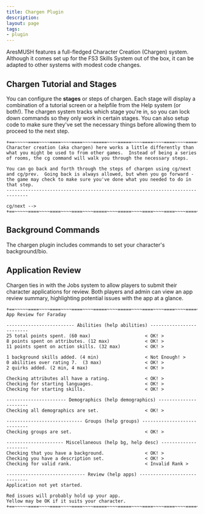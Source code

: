 ```yaml
---
title: Chargen Plugin
description:
layout: page
tags: 
- plugin
---
```


AresMUSH features a full-fledged Character Creation (Chargen) system.  Although it comes set up for the FS3 Skills System out of the box, it can be adapted to other systems with modest code changes.

Chargen Tutorial and Stages
---------------------

You can configure the **stages** or steps of chargen.  Each stage will display a combination of a tutorial screen or a helpfile from the Help system (or both!).  The chargen system tracks which stage you're in, so you can lock down commands so they only work in certain stages.  You can also setup code to make sure they've set the necessary things before allowing them to proceed to the next step.

    +==~~~~~====~~~~====~~~~====~~~~=====~~~~=====~~~~====~~~~====~~~~====~~~~~==+
    Character creation (aka chargen) here works a little differently than what you might be used to from other games.  Instead of being a series of rooms, the cg command will walk you through the necessary steps.  
    
    You can go back and forth through the steps of chargen using cg/next and cg/prev.  Going back is always allowed, but when you go forward - the game may check to make sure you've done what you needed to do in that step.
    ------------------------------------------------------------------------------
                                                                       cg/next -->
    +==~~~~~====~~~~====~~~~====~~~~=====~~~~=====~~~~====~~~~====~~~~====~~~~~==+

Background Commands
---------------------

The chargen plugin includes commands to set your character's background/bio.

Application Review
---------------------

Chargen ties in with the Jobs system to allow players to submit their character applications for review.  Both players and admin can view an app review summary, highlighting potential issues with the app at a glance.

    +==~~~~~====~~~~====~~~~====~~~~=====~~~~=====~~~~====~~~~====~~~~====~~~~~==+
    App Review for Faraday
    
    ------------------------- Abilities (help abilities) -------------------------
    25 total points spent. (60 max)                    < OK! >
    8 points spent on attributes. (12 max)             < OK! >
    11 points spent on action skills. (32 max)         < OK! >
    
    1 background skills added. (4 min)                 < Not Enough! >
    0 abilities over rating 7.  (3 max)                < OK! >
    2 quirks added. (2 min, 4 max)                     < OK! >
    
    Checking attributes all have a rating.             < OK! >
    Checking for starting languages.                   < OK! >
    Checking for starting skills.                      < OK! >
    
    ---------------------- Demographics (help demographics) ----------------------
    Checking all demographics are set.                 < OK! >
    
    ---------------------------- Groups (help groups) ----------------------------
    Checking groups are set.                           < OK! >
    
    --------------------- Miscellaneous (help bg, help desc) ---------------------
    Checking that you have a background.               < OK! >
    Checking you have a description set.               < OK! >
    Checking for valid rank.                           < Invalid Rank >
    
    ----------------------------- Review (help apps) -----------------------------
    Application not yet started.
    
    Red issues will probably hold up your app.
    Yellow may be OK if it suits your character.
    +==~~~~~====~~~~====~~~~====~~~~=====~~~~=====~~~~====~~~~====~~~~====~~~~~==+
